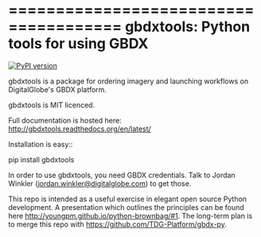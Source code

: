 ======================================
gbdxtools: Python tools for using GBDX
======================================

[![PyPI version](https://badge.fury.io/py/gbdxtools.svg)](https://badge.fury.io/py/gbdxtools)

gbdxtools is a package for ordering imagery and launching workflows on DigitalGlobe's GBDX platform.

gbdxtools is MIT licenced.

Full documentation is hosted here: http://gbdxtools.readthedocs.org/en/latest/

Installation is easy::

pip install gbdxtools

In order to use gbdxtools, you need GBDX credentials. Talk to Jordan Winkler (jordan.winkler@digitalglobe.com) 
to get those.

This repo is intended as a useful exercise in elegant open source Python development. 
A presentation which outlines the principles can be found here http://youngpm.github.io/python-brownbag/#1.
The long-term plan is to merge this repo with https://github.com/TDG-Platform/gbdx-py.
